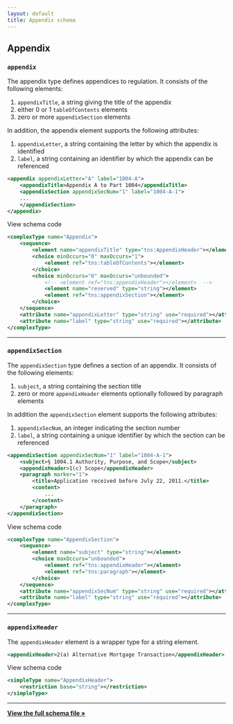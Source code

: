 ```yaml
---
layout: default
title: Appendix schema
---
```


## Appendix

### `appendix`

The appendix type defines appendices to regulation. It consists of the following elements:

1. `appendixTitle`, a string giving the title of the appendix
2. either 0 or 1 `tableOfContents` elements
3. zero or more `appendixSection` elements

In addition, the appendix element supports the following attributes:

1. `appendixLetter`, a string containing the letter by which the appendix is identified
2. `label`, a string containing an identifier by which the appendix can be referenced

```xml
<appendix appendixLetter="A" label="1004-A">
	<appendixTitle>Appendix A to Part 1004</appendixTitle>
	<appendixSection appendixSecNum="1" label="1004-A-1">
    ...
	</appendixSection>
</appendix>
```

<span class="toggle">View schema code</span>

```xml
<complexType name="Appendix">
	<sequence>
		<element name="appendixTitle" type="tns:AppendixHeader"></element>
		<choice minOccurs="0" maxOccurs="1">
			<element ref="tns:tableOfContents"></element>
		</choice>
		<choice minOccurs="0" maxOccurs="unbounded">
			<!-- <element ref="tns:appendixHeader"></element>  -->
			<element name="reserved" type="string"></element>
			<element ref="tns:appendixSection"></element>
		</choice>
	</sequence>
	<attribute name="appendixLetter" type="string" use="required"></attribute>
	<attribute name="label" type="string" use="required"></attribute>
</complexType>
```

---

### `appendixSection`

The `appendixSection` type defines a section of an appendix. It consists of the following elements:

1. `subject`, a string containing the section title
2. zero or more `appendixHeader` elements optionally followed by paragraph elements

In addition the `appendixSection` element supports the following attributes:

1. `appendixSecNum`, an integer indicating the section number
2. `label`, a string containing a unique identifier by which the section can be referenced


```xml
<appendixSection appendixSecNum="1" label="1004-A-1">
	<subject>§ 1004.1 Authority, Purpose, and Scope</subject>
	<appendixHeader>1(c) Scope</appendixHeader>
	<paragraph marker="1">
		<title>Application received before July 22, 2011.</title>
		<content>
			...
		</content>
	</paragraph>
</appendixSection>
```

<span class="toggle">View schema code</span>

```xml
<complexType name="AppendixSection">
	<sequence>
		<element name="subject" type="string"></element>
		<choice maxOccurs="unbounded">
			<element ref="tns:appendixHeader"></element>
			<element ref="tns:paragraph"></element>
		</choice>
	</sequence>
	<attribute name="appendixSecNum" type="string" use="required"></attribute>
	<attribute name="label" type="string" use="required"></attribute>
</complexType>
```

---

### `appendixHeader`

The `appendixHeader` element is a wrapper type for a string element.

```xml
<appendixHeader>2(a) Alternative Mortgage Transaction</appendixHeader>
```

<span class="toggle">View schema code</span>

```xml
<simpleType name="AppendixHeader">
	<restriction base="string"></restriction>
</simpleType>
```

---

**[View the full schema file &#187;](https://github.com/cfpb/regulations-schema/blob/master/src/appendix.xsd)**
